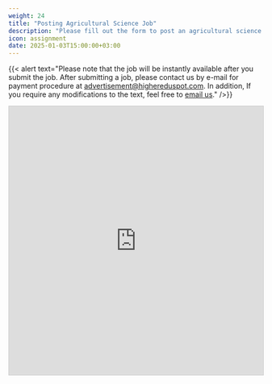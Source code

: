 ```yaml
---
weight: 24
title: "Posting Agricultural Science Job"
description: "Please fill out the form to post an agricultural science job."
icon: assignment
date: 2025-01-03T15:00:00+03:00
---
```


{{< alert text="Please note that the job will be instantly available after you submit the job. After submitting a job, please contact us by e-mail for payment procedure at advertisement@highereduspot.com. In addition, If you require any modifications to the text, feel free to [email us](mailto:advertisement@highereduspot.com)." />}}

<iframe class="airtable-embed" src="https://airtable.com/embed/appU1LnXq7M2fKFDF/pagAjeBx8cDZrH9MB/form" frameborder="0" onmousewheel="" width="100%" height="533" style="background: transparent; border: 1px solid #ccc;"></iframe>